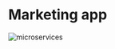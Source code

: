 # Marketing app

![microservices](https://github.com/chagins/microfrontends/assets/46863533/f6debf3d-720b-474f-90d0-1bbcb0a3713f)
